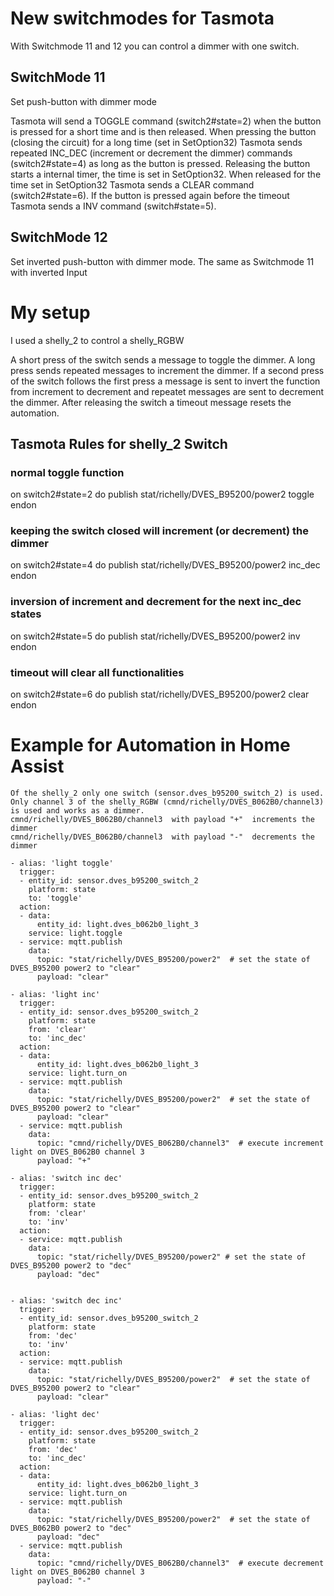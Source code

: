 
# New switchmodes for Tasmota
With Switchmode 11 and 12 you can control a dimmer with one switch.

## SwitchMode 11
Set push-button with dimmer mode 

Tasmota will send a TOGGLE command (switch2#state=2) when the button is pressed for a short time and is then released. When pressing the button (closing the circuit) for a long time (set in SetOption32) Tasmota sends repeated INC_DEC (increment or decrement the dimmer) commands (switch2#state=4) as long as the button is pressed. Releasing the button starts a internal timer, the time is set in SetOption32. When released for the time set in SetOption32 Tasmota sends a CLEAR command (switch2#state=6). If the button is pressed again before the timeout Tasmota sends a INV command (switch#state=5).

## SwitchMode 12
Set inverted push-button with dimmer mode.
The same as Switchmode 11 with inverted Input


# My setup
I used a shelly_2 to control a shelly_RGBW 

A short press of the switch sends a message to toggle the dimmer.
A long press sends repeated messages to increment the dimmer.
If a second press of the switch follows the first press a message is sent to invert the function from increment to decrement and repeatet messages are sent to decrement the dimmer.
After releasing the switch a timeout message resets the automation.

## Tasmota Rules for shelly_2 Switch
### normal toggle function
on switch2#state=2 do publish stat/richelly/DVES_B95200/power2 toggle endon

### keeping the switch closed will increment (or decrement) the dimmer
on switch2#state=4 do publish stat/richelly/DVES_B95200/power2 inc_dec endon

### inversion of increment and decrement for the next inc_dec states
on switch2#state=5 do publish stat/richelly/DVES_B95200/power2 inv endon

### timeout will clear all functionalities
on switch2#state=6 do publish stat/richelly/DVES_B95200/power2 clear endon

# Example for Automation in Home Assist
```
Of the shelly_2 only one switch (sensor.dves_b95200_switch_2) is used. 
Only channel 3 of the shelly_RGBW (cmnd/richelly/DVES_B062B0/channel3) is used and works as a dimmer.
cmnd/richelly/DVES_B062B0/channel3  with payload "+"  increments the dimmer
cmnd/richelly/DVES_B062B0/channel3  with payload "-"  decrements the dimmer
```
```
- alias: 'light toggle'
  trigger:
  - entity_id: sensor.dves_b95200_switch_2
    platform: state
    to: 'toggle'
  action:
  - data:
      entity_id: light.dves_b062b0_light_3
    service: light.toggle
  - service: mqtt.publish
    data: 
      topic: "stat/richelly/DVES_B95200/power2"  # set the state of DVES_B95200 power2 to "clear"
      payload: "clear"

- alias: 'light inc'
  trigger:
  - entity_id: sensor.dves_b95200_switch_2
    platform: state
    from: 'clear' 
    to: 'inc_dec'
  action:
  - data:
      entity_id: light.dves_b062b0_light_3
    service: light.turn_on  
  - service: mqtt.publish
    data:
      topic: "stat/richelly/DVES_B95200/power2"  # set the state of DVES_B95200 power2 to "clear"
      payload: "clear"
  - service: mqtt.publish
    data:
      topic: "cmnd/richelly/DVES_B062B0/channel3"  # execute increment light on DVES_B062B0 channel 3
      payload: "+"

- alias: 'switch inc dec'
  trigger:
  - entity_id: sensor.dves_b95200_switch_2
    platform: state
    from: 'clear'
    to: 'inv'
  action: 
  - service: mqtt.publish
    data:
      topic: "stat/richelly/DVES_B95200/power2" # set the state of DVES_B95200 power2 to "dec"
      payload: "dec"   


- alias: 'switch dec inc'
  trigger:
  - entity_id: sensor.dves_b95200_switch_2
    platform: state
    from: 'dec'
    to: 'inv'
  action:
  - service: mqtt.publish
    data:
      topic: "stat/richelly/DVES_B95200/power2"  # set the state of DVES_B95200 power2 to "clear"
      payload: "clear"

- alias: 'light dec'
  trigger:
  - entity_id: sensor.dves_b95200_switch_2
    platform: state
    from: 'dec'
    to: 'inc_dec'
  action:
  - data:
      entity_id: light.dves_b062b0_light_3
    service: light.turn_on    
  - service: mqtt.publish
    data:
      topic: "stat/richelly/DVES_B95200/power2"  # set the state of DVES_B062B0 power2 to "dec"
      payload: "dec"
  - service: mqtt.publish
    data:
      topic: "cmnd/richelly/DVES_B062B0/channel3"  # execute decrement light on DVES_B062B0 channel 3
      payload: "-"
```
